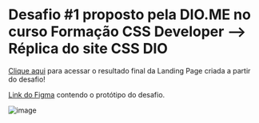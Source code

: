 # Desafio #1 proposto pela DIO.ME no curso Formação CSS Developer --> Réplica do site CSS DIO

[Clique aqui]([https://carnotneto.github.io/landing_page/]) para acessar o resultado final da Landing Page criada a partir do desafio!

[Link do Figma](https://www.figma.com/file/3PiokoJj9IhGDnNiWAJbz7/DIO---Desafio-01?node-id=2%3A6) contendo o protótipo do desafio.

![image](https://user-images.githubusercontent.com/55519539/183538055-6cce606c-7d1d-4d15-a4be-ffeb5b37c956.png)
